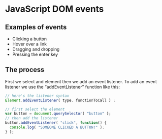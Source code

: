 # JavaScript DOM events
## Examples of events
- Clicking a button
- Hover over a link
- Dragging and dropping
- Pressing the enter key

## The process
First we select and element then we add an event listener.  To add an event listener we use the “addEventListener” function like this:

```js
// here's the listener syntax
Element.addEventListener( type, functionToCall ) ;
```

```js
// first select the element
var button = document.querySelector( "button" );
// then add the listener
button.addEventListener( "click", function() {
  console.log( "SOMEONE CLICKED A BUTTON!" );
} );
```